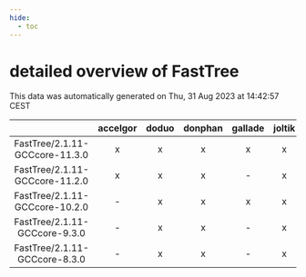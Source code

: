```yaml
---
hide:
  - toc
---
```


detailed overview of FastTree
=============================


This data was automatically generated on Thu, 31 Aug 2023 at 14:42:57 CEST  

| |accelgor|doduo|donphan|gallade|joltik|skitty|swalot|victini|
| :---: | :---: | :---: | :---: | :---: | :---: | :---: | :---: | :---: |
|FastTree/2.1.11-GCCcore-11.3.0|x|x|x|x|x|x|x|x|
|FastTree/2.1.11-GCCcore-11.2.0|x|x|x|-|x|x|x|x|
|FastTree/2.1.11-GCCcore-10.2.0|-|x|x|x|x|x|x|x|
|FastTree/2.1.11-GCCcore-9.3.0|-|x|x|-|x|x|x|x|
|FastTree/2.1.11-GCCcore-8.3.0|-|x|x|-|x|x|-|x|

